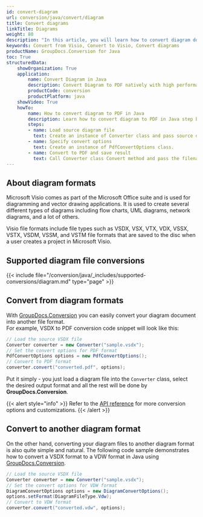 ```yaml
---
id: convert-diagram
url: conversion/java/convert/diagram
title: Convert diagrams
linkTitle: Diagrams
weight: 80
description: "In this article, you will learn how to convert diagram documents to other formats or another diagram format with GroupDocs.Conversion for Java."
keywords: Convert from Visio, Convert to Visio, Convert diagrams
productName: GroupDocs.Conversion for Java
toc: True
structuredData:
    showOrganization: True
    application:    
        name: Convert Diagram in Java    
        description: Convert Diagram to PDF natively with high performance using Java language and GroupDocs.Conversion for Java APIs
        productCode: conversion
        productPlatform: java 
    showVideo: True
    howTo:
        name: How to convert diagram to PDF in Java 
        description: Learn how to convert diagram to PDF in Java step by step
        steps:
        - name: Load source diagram file 
          text: Create an instance of Converter class and pass source diagram file path as a constructor parameter. You may specify absolute or relative file paths as per your requirements. 
        - name: Specify convert options 
          text: Create an instance of PdfConvertOptions class.
        - name: Convert to PDF and save result 
          text: Call Converter class Convert method and pass the filename for the converted PDF file and the PdfConvertOptions object from the previous step as parameters.
---
```


## About diagram formats

Microsoft Visio comes as part of the Microsoft Office suite and is used for diagramming and vector drawing applications. It is used to create several different types of diagrams including flow charts, UML diagrams, network diagrams, and a lot of others.

Visio file formats include file types such as VSDX, VSX, VTX, VDX, VSSX, VSTX, VSDM, VSSM, and VSTM file formats that are saved to the disc when a user creates a project in Microsoft Visio.

## Supported diagram file conversions

{{< include file="/conversion/java/_includes/supported-conversions/diagram.md" type="page" >}}

## Convert from diagram formats

With [GroupDocs.Conversion](https://products.groupdocs.com/conversion/java) you can easily convert your diagram document into another file format.  
For example, VSDX to PDF conversion code snippet will look like this:

```java
// Load the source VSDX file
Converter converter = new Converter("sample.vsdx");
// Set the convert options for PDF format
PdfConvertOptions options = new PdfConvertOptions();
// Convert to PDF format
converter.convert("converted.pdf", options);
```

Put it simply - you just load a diagram file into the `Converter` class, select the desired output format and all the rest will be done by **GroupDocs.Conversion**.  

{{< alert style="info" >}}
Refer to the [API reference](https://reference.groupdocs.com/conversion/java/groupdocs.conversion.options.convert) for more conversion options and customizations.
{{< /alert >}}

## Convert to another diagram format

On the other hand, converting your diagram files to another diagram format is also quite simple and natural.
The following code sample demonstrates how to convert a VSDX format to a VDW format in Java using [GroupDocs.Conversion](https://products.groupdocs.com/conversion/java).

```java
// Load the source VSDX file
Converter converter = new Converter("sample.vsdx");
// Set the convert options for VDW format
DiagramConvertOptions options = new DiagramConvertOptions();
options.setFormat(DiagramFileType.Vdw);
// Convert to VDW format
converter.convert("converted.vdw", options);
```
